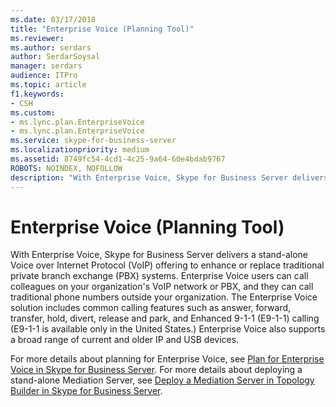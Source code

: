 ```yaml
---
ms.date: 03/17/2018
title: "Enterprise Voice (Planning Tool)"
ms.reviewer: 
ms.author: serdars
author: SerdarSoysal
manager: serdars
audience: ITPro
ms.topic: article
f1.keywords:
- CSH
ms.custom:
- ms.lync.plan.EnterpriseVoice
- ms.lync.plan.EnterpriseVoice
ms.service: skype-for-business-server
ms.localizationpriority: medium
ms.assetid: 8749fc54-4cd1-4c25-9a64-60e4bdab9767
ROBOTS: NOINDEX, NOFOLLOW
description: "With Enterprise Voice, Skype for Business Server delivers a stand-alone Voice over Internet Protocol (VoIP) offering to enhance or replace traditional private branch exchange (PBX) systems."
---
```


# Enterprise Voice (Planning Tool)
 
With Enterprise Voice, Skype for Business Server delivers a stand-alone Voice over Internet Protocol (VoIP) offering to enhance or replace traditional private branch exchange (PBX) systems. Enterprise Voice users can call colleagues on your organization's VoIP network or PBX, and they can call traditional phone numbers outside your organization. The Enterprise Voice solution includes common calling features such as answer, forward, transfer, hold, divert, release and park, and Enhanced 9-1-1 (E9-1-1) calling (E9-1-1 is available only in the United States.) Enterprise Voice also supports a broad range of current and older IP and USB devices.
  
For more details about planning for Enterprise Voice, see [Plan for Enterprise Voice in Skype for Business Server](../../../plan-your-deployment/enterprise-voice-solution/enterprise-voice.md). For more details about deploying a stand-alone Mediation Server, see [Deploy a Mediation Server in Topology Builder in Skype for Business Server](../../../deploy/deploy-enterprise-voice/deploy-a-mediation-server.md).
  


